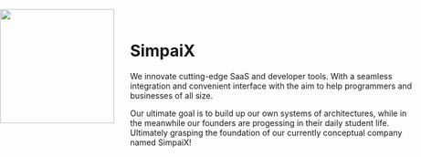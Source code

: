 
<img src="https://github.com/SimpaiX-net/.github/assets/48758770/af960480-aa63-4be4-94bf-66d43453bb83" width="200" style="position: absolute; left:0;"><br>
# SimpaiX
We innovate cutting-edge SaaS and developer tools. With a seamless integration and convenient interface with the aim to help programmers and businesses of all size.

Our ultimate goal is to build up our own systems of architectures, while in the meanwhile our founders are progessing in their daily student life. Ultimately grasping the foundation of our currently conceptual company named SimpaiX!
